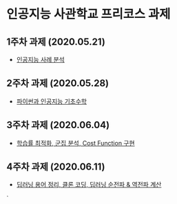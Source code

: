 인공지능 사관학교 프리코스 과제
==========
1주차 과제 (2020.05.21)
----------
- [인공지능 사례 분석][1weeklink]

[1weeklink]: 1주차_과제.ipynb "1주차 과제"

2주차 과제 (2020.05.28)
----------
- [파이썬과 인공지능 기초수학][2weeklink]

[2weeklink]: 2주차과제.ipynb "2주차 과제"

3주차 과제 (2020.06.04)
----------
- [학습률 최적화, 군집 분석, Cost Function 구현][3weeklink]

[3weeklink]: 3주차_과제.ipynb "3주차 과제"

4주차 과제 (2020.06.11)
----------
- [딥러닝 용어 정리, 클론 코딩, 딥러닝 순전파 & 역전파 계산][4weeklink]

[4weeklink]: 4주차_과제.ipynb "4주차 과제"


`
